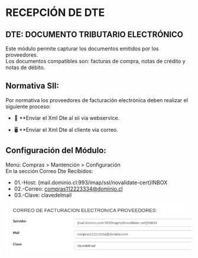 # RECEPCIÓN DE DTE

## DTE: DOCUMENTO TRIBUTARIO ELECTRÓNICO

Este módulo permite capturar los documentos emitidos por los proveedores.
<br>Los documentos compatibles son: facturas de compra, notas de crédito y notas de débito.

## Normativa SII:
Por normativa los proveedores de facturación electrónica deben realizar el siguiente proceso:

-   🔲 **Enviar el Xml Dte al sii via webservice.

-   🖥 **Enviar el Xml Dte al cliente via correo. 


## Configuración del Módulo:
Menú: Compras > Mantención > Configuración
<br>En la sección Correo Dte Recibidos:

-   01.-Host: {mail.dominio.cl:993/imap/ssl/novalidate-cert}INBOX
-   02.-Correo: compras112223334@dominio.cl
-   03.-Clave: clavedelmail

<img src="correo_compras.png"   />

 
